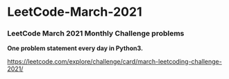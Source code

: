 # LeetCode-March-2021

### LeetCode March 2021 Monthly Challenge problems

**One problem statement every day in Python3.**

https://leetcode.com/explore/challenge/card/march-leetcoding-challenge-2021/
